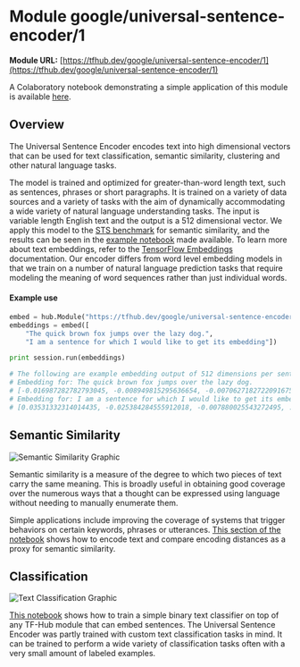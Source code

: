 # Module google/universal-sentence-encoder/1

**Module URL:** [https://tfhub.dev/google/universal-sentence-encoder/1](https://tfhub.dev/google/universal-sentence-encoder/1)

A Colaboratory notebook demonstrating a simple application of this module is
available
[here](//colab.research.google.com/github/tensorflow/hub/blob/r0.1/examples/colab/semantic_similarity_with_tf_hub_universal_encoder.ipynb).

## Overview

The Universal Sentence Encoder encodes text into high dimensional vectors that
can be used for text classification, semantic similarity, clustering and other
natural language tasks.

The model is trained and optimized for greater-than-word length text, such as
sentences, phrases or short paragraphs. It is trained on a variety of data
sources and a variety of tasks with the aim of dynamically accommodating a wide
variety of natural language understanding tasks. The input is variable length
English text and the output is a 512 dimensional vector. We apply this model to
the [STS benchmark](http://ixa2.si.ehu.es/stswiki/index.php/STSbenchmark) for
semantic similarity, and the results can be seen in the [example notebook](https://colab.research.google.com/github/tensorflow/hub/blob/r0.1/examples/colab/semantic_similarity_with_tf_hub_universal_encoder.ipynb) made available.
To learn more about text embeddings, refer to the [TensorFlow Embeddings](https://www.tensorflow.org/programmers_guide/embedding)
documentation. Our encoder differs from word level embedding models in that we
train on a number of natural language prediction tasks that require modeling the
meaning of word sequences rather than just individual words.

#### Example use

```python
embed = hub.Module("https://tfhub.dev/google/universal-sentence-encoder/1")
embeddings = embed([
    "The quick brown fox jumps over the lazy dog.",
    "I am a sentence for which I would like to get its embedding"])

print session.run(embeddings)

# The following are example embedding output of 512 dimensions per sentence
# Embedding for: The quick brown fox jumps over the lazy dog.
# [-0.016987282782793045, -0.008949815295636654, -0.0070627182722091675, ...]
# Embedding for: I am a sentence for which I would like to get its embedding.
# [0.03531332314014435, -0.025384284555912018, -0.007880025543272495, ...]
```

## Semantic Similarity

![Semantic Similarity Graphic](images/example-similarity.png)

Semantic similarity is a measure of the degree to which two pieces of text carry
the same meaning. This is broadly useful in obtaining good coverage over the
numerous ways that a thought can be expressed using language without needing to
manually enumerate them.

Simple applications include improving the coverage of systems that trigger
behaviors on certain keywords, phrases or utterances.
[This section of the notebook](https://colab.research.google.com/github/tensorflow/hub/blob/r0.1/examples/colab/semantic_similarity_with_tf_hub_universal_encoder.ipynb#scrollTo=BnvjATdy64eR)
shows how to encode text and compare encoding distances as a proxy for semantic
similarity.

## Classification

![Text Classification Graphic](images/example-classification.png)

[This notebook](https://colab.research.google.com/github/tensorflow/hub/blob/r0.1/examples/colab/text_classification_with_tf_hub.ipynb)
shows how to train a simple binary text classifier on top of any TF-Hub module
that can embed sentences. The Universal Sentence Encoder was partly trained with
custom text classification tasks in mind. It can be trained to perform a wide
variety of classification tasks often with a very small amount of labeled
examples.
